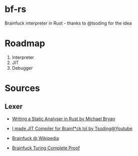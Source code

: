 # bf-rs
Brainfuck interpreter in Rust - thanks to @tsoding for the idea

# Roadmap
1. Interpreter
2. JIT
3. Debugger

# Sources

## Lexer

- [Writing a Static Analyser in Rust by Michael Bryan](https://www.michaelfbryan.com/static-analyser-in-rust/book/lib.html)

- [I made JIT Compiler for Brainf\*ck lol by Tsoding@Youtube](https://www.youtube.com/watch?v=mbFY3Rwv7XM)
- [Brainfuck @ Wikipedia](https://fr.wikipedia.org/wiki/Brainfuck)
- [Brainfuck Turing Complete Proof](http://www.iwriteiam.nl/Ha_bf_Turing.html)

